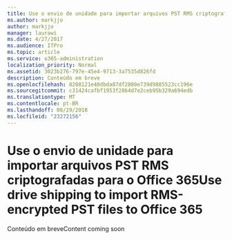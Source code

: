 ```yaml
---
title: Use o envio de unidade para importar arquivos PST RMS criptografadas para o Office 365
ms.author: markjjo
author: markjjo
manager: laurawi
ms.date: 4/27/2017
ms.audience: ITPro
ms.topic: article
ms.service: o365-administration
localization_priority: Normal
ms.assetid: 3023b276-797e-45e4-9713-3a7535d826fd
description: Conteúdo em breve
ms.openlocfilehash: 8208121e40dbda87df2800e739d9885523cc196e
ms.sourcegitcommit: c31424cafbf1953f2864d7e2ceb95b329a694edb
ms.translationtype: MT
ms.contentlocale: pt-BR
ms.lasthandoff: 08/29/2018
ms.locfileid: "23272156"
---
```

# <a name="use-drive-shipping-to-import-rms-encrypted-pst-files-to-office-365"></a><span data-ttu-id="ae479-103">Use o envio de unidade para importar arquivos PST RMS criptografadas para o Office 365</span><span class="sxs-lookup"><span data-stu-id="ae479-103">Use drive shipping to import RMS-encrypted PST files to Office 365</span></span>

<span data-ttu-id="ae479-104">Conteúdo em breve</span><span class="sxs-lookup"><span data-stu-id="ae479-104">Content coming soon</span></span>
  

